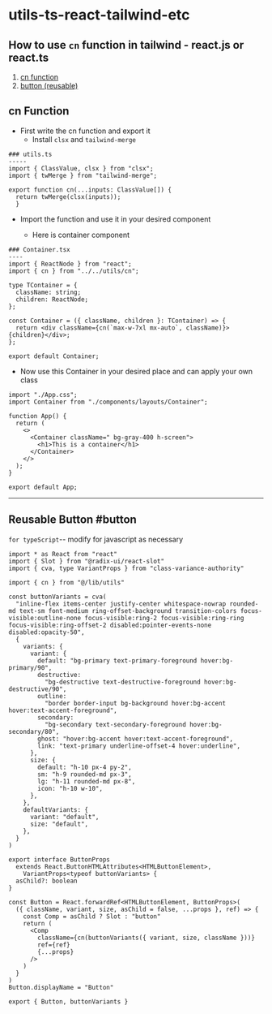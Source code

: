 # utils-ts-react-tailwind-etc

## How to use `cn` function in tailwind - react.js or react.ts

1.  [cn function](#cn-function)
2.  [button (reusable)](#reusable-button)

## cn Function

- First write the cn function and export it <br/>
  - Install `clsx` and `tailwind-merge`

```
### utils.ts
-----
import { ClassValue, clsx } from "clsx";
import { twMerge } from "tailwind-merge";

export function cn(...inputs: ClassValue[]) {
  return twMerge(clsx(inputs));
  }
```

- Import the function and use it in your desired component

  - Here is container component

```
### Container.tsx
----
import { ReactNode } from "react";
import { cn } from "../../utils/cn";

type TContainer = {
  className: string;
  children: ReactNode;
};

const Container = ({ className, children }: TContainer) => {
  return <div className={cn(`max-w-7xl mx-auto`, className)}>{children}</div>;
};

export default Container;

```

- Now use this Container in your desired place and can apply your own class

```
import "./App.css";
import Container from "./components/layouts/Container";

function App() {
  return (
    <>
      <Container className=" bg-gray-400 h-screen">
        <h1>This is a container</h1>
      </Container>
    </>
  );
}

export default App;

```

---

## Reusable Button #button

`for typeScript`-- modify for javascript as necessary

```
import * as React from "react"
import { Slot } from "@radix-ui/react-slot"
import { cva, type VariantProps } from "class-variance-authority"

import { cn } from "@/lib/utils"

const buttonVariants = cva(
  "inline-flex items-center justify-center whitespace-nowrap rounded-md text-sm font-medium ring-offset-background transition-colors focus-visible:outline-none focus-visible:ring-2 focus-visible:ring-ring focus-visible:ring-offset-2 disabled:pointer-events-none disabled:opacity-50",
  {
    variants: {
      variant: {
        default: "bg-primary text-primary-foreground hover:bg-primary/90",
        destructive:
          "bg-destructive text-destructive-foreground hover:bg-destructive/90",
        outline:
          "border border-input bg-background hover:bg-accent hover:text-accent-foreground",
        secondary:
          "bg-secondary text-secondary-foreground hover:bg-secondary/80",
        ghost: "hover:bg-accent hover:text-accent-foreground",
        link: "text-primary underline-offset-4 hover:underline",
      },
      size: {
        default: "h-10 px-4 py-2",
        sm: "h-9 rounded-md px-3",
        lg: "h-11 rounded-md px-8",
        icon: "h-10 w-10",
      },
    },
    defaultVariants: {
      variant: "default",
      size: "default",
    },
  }
)

export interface ButtonProps
  extends React.ButtonHTMLAttributes<HTMLButtonElement>,
    VariantProps<typeof buttonVariants> {
  asChild?: boolean
}

const Button = React.forwardRef<HTMLButtonElement, ButtonProps>(
  ({ className, variant, size, asChild = false, ...props }, ref) => {
    const Comp = asChild ? Slot : "button"
    return (
      <Comp
        className={cn(buttonVariants({ variant, size, className }))}
        ref={ref}
        {...props}
      />
    )
  }
)
Button.displayName = "Button"

export { Button, buttonVariants }


```
